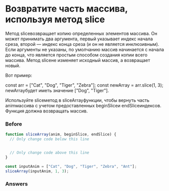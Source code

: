 # Возвратите часть массива, используя метод slice
Метод sliceвозвращает копию определенных элементов массива. Он может принимать два аргумента, первый указывает индекс начала среза, второй — индекс конца среза (и он не является инклюзивным). Если аргументы не указаны, по умолчанию массив начинается с начала до конца, что является простым способом создания копии всего массива. Метод sliceне изменяет исходный массив, а возвращает новый.

Вот пример:

const arr = ["Cat", "Dog", "Tiger", "Zebra"];
const newArray = arr.slice(1, 3);
newArrayбудет иметь значение ["Dog", "Tiger"].

Используйте sliceметод в sliceArrayфункции, чтобы вернуть часть animмассива с учетом предоставленных beginSliceи endSliceиндексов. Функция должна возвращать массив.

### Before
```javascript
function sliceArray(anim, beginSlice, endSlice) {
  // Only change code below this line


  // Only change code above this line
}

const inputAnim = ["Cat", "Dog", "Tiger", "Zebra", "Ant"];
sliceArray(inputAnim, 1, 3);
```
### Answers
```javascript

```
